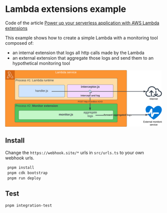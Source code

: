 # Lambda extensions example

Code of the article [Power up your serverless application with AWS Lambda extensions](https://dev.to/kumo/power-up-your-serverless-application-with-aws-lambda-extensions-3a31)

This example shows how to create a simple Lambda with a monitoring tool composed of:
- an internal extension that logs all http calls made by the Lambda
- an external extension that aggregate those logs and send them to an hypothetical monitoring tool

![monitor extensions schema](./monitor-schema.png)

## Install

Change the `https://webhook.site/*` urls in `src/urls.ts` to your own webhook urls.

```bash
 pnpm install
 pnpm cdk bootstrap
 pnpm run deploy
```

## Test

```bash
pnpm integration-test
```
